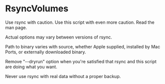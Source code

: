 # RsyncVolumes

Use rsync with caution. Use this script with even more caution. Read the man page.

Actual options may vary between versions of rsync.

Path to binary varies with source, whether Apple supplied, installed by Mac Ports, or externally downloaded binary.

Remove "--dryrun" option when you're satisfied that rsync and this script are doing what you want. 

Never use rsync with real data without a proper backup. 


